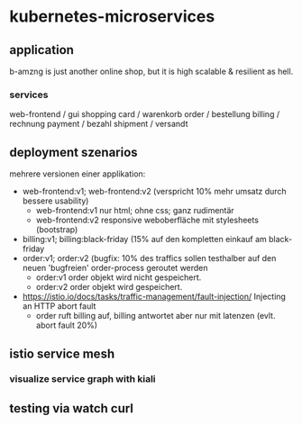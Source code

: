 # kubernetes-microservices

## application
b-amzng is just another online shop, but it is high scalable & resilient as hell.

### services
web-frontend / gui
shopping card / warenkorb
order / bestellung
billing / rechnung
payment / bezahl
shipment / versandt

## deployment szenarios
mehrere versionen einer applikation:
- web-frontend:v1; web-frontend:v2 (verspricht 10% mehr umsatz durch bessere usability)
	- web-frontend:v1 nur html; ohne css; ganz rudimentär
	- web-frontend:v2 responsive weboberfläche mit stylesheets (bootstrap)
- billing:v1; billing:black-friday (15% auf den kompletten einkauf am black-friday
- order:v1; order:v2 (bugfix: 10% des traffics sollen testhalber auf den neuen 'bugfreien' order-process geroutet werden
	- order:v1 order objekt wird nicht gespeichert.
	- order:v2 order objekt wird gespeichert.
- https://istio.io/docs/tasks/traffic-management/fault-injection/ Injecting an HTTP abort fault
	- order ruft billing auf, billing antwortet aber nur mit latenzen (evlt. abort fault 20%)


## istio service mesh

### visualize service graph with kiali 

## testing via watch curl
